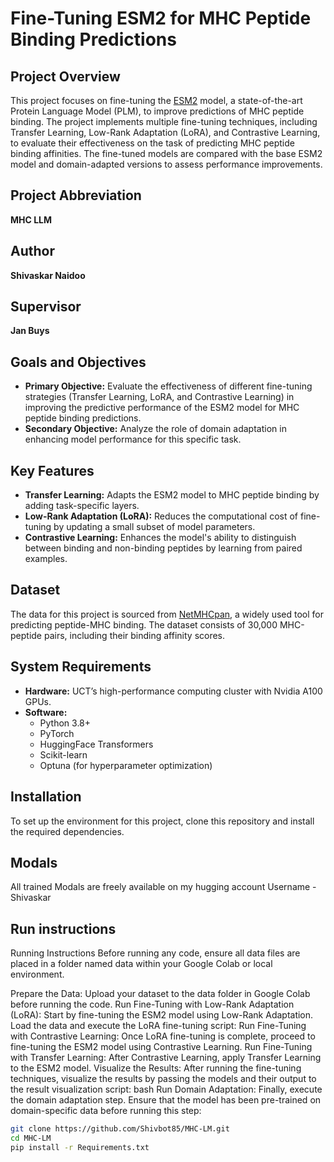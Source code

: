 # Fine-Tuning ESM2 for MHC Peptide Binding Predictions

## Project Overview
This project focuses on fine-tuning the [ESM2](https://github.com/facebookresearch/esm) model, a state-of-the-art Protein Language Model (PLM), to improve predictions of MHC peptide binding. The project implements multiple fine-tuning techniques, including Transfer Learning, Low-Rank Adaptation (LoRA), and Contrastive Learning, to evaluate their effectiveness on the task of predicting MHC peptide binding affinities. The fine-tuned models are compared with the base ESM2 model and domain-adapted versions to assess performance improvements.

## Project Abbreviation
**MHC LLM**

## Author
**Shivaskar Naidoo**

## Supervisor
**Jan Buys**

## Goals and Objectives
- **Primary Objective:** Evaluate the effectiveness of different fine-tuning strategies (Transfer Learning, LoRA, and Contrastive Learning) in improving the predictive performance of the ESM2 model for MHC peptide binding predictions.
- **Secondary Objective:** Analyze the role of domain adaptation in enhancing model performance for this specific task.

## Key Features
- **Transfer Learning:** Adapts the ESM2 model to MHC peptide binding by adding task-specific layers.
- **Low-Rank Adaptation (LoRA):** Reduces the computational cost of fine-tuning by updating a small subset of model parameters.
- **Contrastive Learning:** Enhances the model's ability to distinguish between binding and non-binding peptides by learning from paired examples.

## Dataset
The data for this project is sourced from [NetMHCpan](http://www.cbs.dtu.dk/services/NetMHCpan/), a widely used tool for predicting peptide-MHC binding. The dataset consists of 30,000 MHC-peptide pairs, including their binding affinity scores.

## System Requirements
- **Hardware:** UCT’s high-performance computing cluster with Nvidia A100 GPUs.
- **Software:**
  - Python 3.8+
  - PyTorch
  - HuggingFace Transformers
  - Scikit-learn
  - Optuna (for hyperparameter optimization)

## Installation
To set up the environment for this project, clone this repository and install the required dependencies.

## Modals 
All trained Modals are freely available on my hugging account 
Username - Shivaskar

## Run instructions 
Running Instructions
Before running any code, ensure all data files are placed in a folder named data within your Google Colab or local environment.

Prepare the Data:
Upload your dataset to the data folder in Google Colab before running the code.
Run Fine-Tuning with Low-Rank Adaptation (LoRA):
Start by fine-tuning the ESM2 model using Low-Rank Adaptation.
Load the data and execute the LoRA fine-tuning script:
Run Fine-Tuning with Contrastive Learning:
Once LoRA fine-tuning is complete, proceed to fine-tuning the ESM2 model using Contrastive Learning.
Run Fine-Tuning with Transfer Learning:
After Contrastive Learning, apply Transfer Learning to the ESM2 model.
Visualize the Results:
After running the fine-tuning techniques, visualize the results by passing the models and their output to the result visualization script:
bash
Run Domain Adaptation:
Finally, execute the domain adaptation step. Ensure that the model has been pre-trained on domain-specific data before running this step:

```bash
git clone https://github.com/Shivbot85/MHC-LM.git
cd MHC-LM
pip install -r Requirements.txt

